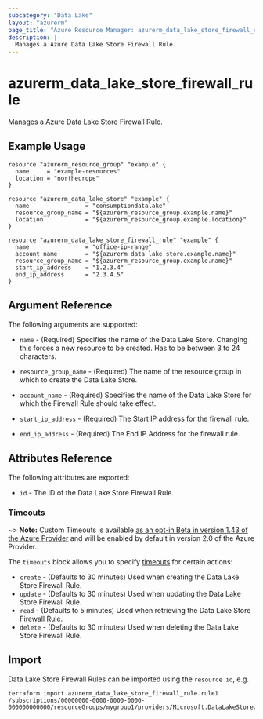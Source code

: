 ```yaml
---
subcategory: "Data Lake"
layout: "azurerm"
page_title: "Azure Resource Manager: azurerm_data_lake_store_firewall_rule"
description: |-
  Manages a Azure Data Lake Store Firewall Rule.
---
```


# azurerm_data_lake_store_firewall_rule

Manages a Azure Data Lake Store Firewall Rule.

## Example Usage

```hcl
resource "azurerm_resource_group" "example" {
  name     = "example-resources"
  location = "northeurope"
}

resource "azurerm_data_lake_store" "example" {
  name                = "consumptiondatalake"
  resource_group_name = "${azurerm_resource_group.example.name}"
  location            = "${azurerm_resource_group.example.location}"
}

resource "azurerm_data_lake_store_firewall_rule" "example" {
  name                = "office-ip-range"
  account_name        = "${azurerm_data_lake_store.example.name}"
  resource_group_name = "${azurerm_resource_group.example.name}"
  start_ip_address    = "1.2.3.4"
  end_ip_address      = "2.3.4.5"
}
```

## Argument Reference

The following arguments are supported:

* `name` - (Required) Specifies the name of the Data Lake Store. Changing this forces a new resource to be created. Has to be between 3 to 24 characters.

* `resource_group_name` - (Required) The name of the resource group in which to create the Data Lake Store.

* `account_name` - (Required) Specifies the name of the Data Lake Store for which the Firewall Rule should take effect.

* `start_ip_address` - (Required) The Start IP address for the firewall rule.

* `end_ip_address` - (Required) The End IP Address for the firewall rule.

## Attributes Reference

The following attributes are exported:

* `id` - The ID of the Data Lake Store Firewall Rule.

### Timeouts

~> **Note:** Custom Timeouts is available [as an opt-in Beta in version 1.43 of the Azure Provider](/docs/providers/azurerm/guides/2.0-beta.html) and will be enabled by default in version 2.0 of the Azure Provider.

The `timeouts` block allows you to specify [timeouts](https://www.terraform.io/docs/configuration/resources.html#timeouts) for certain actions:

* `create` - (Defaults to 30 minutes) Used when creating the Data Lake Store Firewall Rule.
* `update` - (Defaults to 30 minutes) Used when updating the Data Lake Store Firewall Rule.
* `read` - (Defaults to 5 minutes) Used when retrieving the Data Lake Store Firewall Rule.
* `delete` - (Defaults to 30 minutes) Used when deleting the Data Lake Store Firewall Rule.

## Import

Data Lake Store Firewall Rules can be imported using the `resource id`, e.g.

```shell
terraform import azurerm_data_lake_store_firewall_rule.rule1 /subscriptions/00000000-0000-0000-0000-000000000000/resourceGroups/mygroup1/providers/Microsoft.DataLakeStore/accounts/mydatalakeaccount/firewallRules/rule1
```
